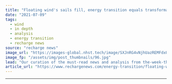 ```yaml
---
title: "Floating wind's sails fill, energy transition equals transformation, and hydrogen gasses up"
date: "2021-07-09"
tags: 
  - wind
  - in depth
  - analysis
  - energy transition
  - recharge news
source: "recharge news"
image_url: "https://images-global.nhst.tech/image/SXJnRG4vNjhUazREMFdxUUsxdUV3TlpzejU5MlFMYUhEamZiTzZ3elFoWT0=/nhst/binary/a993bddbae0f07cab88b2e67398862ba"
image_fp: "/assets/img/post_thumbnails/96.jpg"
lead: "Our curation of the must-read news and analysis from the-week-that-was in the global renewables industry"
article_url: "https://www.rechargenews.com/energy-transition/floating-winds-sails-fill-energy-transition-equals-transformation-and-hydrogen-gasses-up/2-1-1038385"
---
```


---
